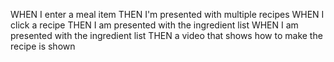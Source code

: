 WHEN I enter a meal item
THEN I'm presented with multiple recipes
WHEN I click a recipe 
THEN I am presented with the ingredient list
WHEN I am presented with the ingredient list
THEN a video that shows how to make the recipe is shown